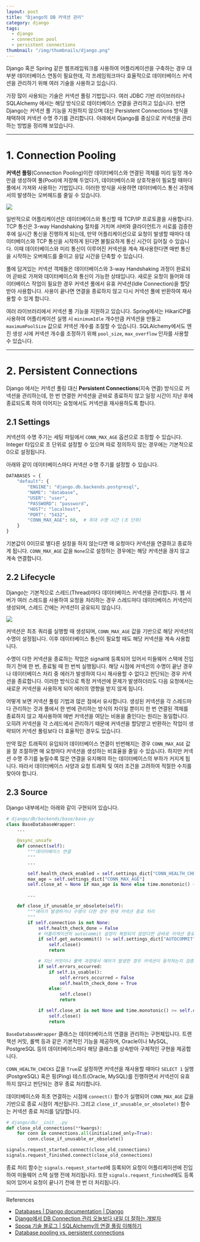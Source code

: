 ```yaml
---
layout: post
title: "Django의 DB 커넥션 관리"
category: django
tags:
  - django
  - connection pool
  - persistent connections
thumbnail: "/img/thumbnails/django.png"
---
```


Django 혹은 Spring 같은 웹프레임워크를 사용하여 어플리케이션을 구축하는 경우 대부분 데이터베이스 연동이 필요한데, 각 프레임워크마다 효율적으로 데이터베이스 커넥션을 관리하기 위해 여러 기술을 사용하고 있습니다.

가장 많이 사용되는 기술은 커넥션 풀링 기법입니다.
여러 JDBC 기반 라이브러리나 SQLAlchemy 에서는 해당 방식으로 데이터베이스 연결을 관리하고 있습니다.
반면 Django는 커넥션 풀 기능을 지원하지 않으며 대신 Persistent Connections 방식을 채택하여 커넥션 수명 주기를 관리합니다.
아래에서 Django를 중심으로 커넥션을 관리하는 방법을 정리해 보았습니다.

---

# 1. Connection Pooling

**커넥션 풀링**(Connection Pooling)이란 데이터베이스와 연결된 객체를 미리 일정 개수만큼 생성하여 풀(Pool)에 저장해 두었다가, 데이터베이스와 상호작용이 필요할 때마다 풀에서 가져와 사용하는 기법입니다.
이러한 방식을 사용하면 데이터베이스 통신 과정에서의 발생하는 오버헤드를 줄일 수 있습니다.

<img src="/img/posts/django-db-connection-3-way-handshake.png" style="max-width:480px"/>

일반적으로 어플리케이션은 데이터베이스와 통신할 때 TCP/IP 프로토콜을 사용합니다.
TCP 통신은 3-way Handshaking 절차를 거치며 서버와 클라이언트가 서로를 검증한 후에 실시간 통신을 진행하게 되는데,
만약 어플리케이션으로 요청이 발생할 때마다 데이터베이스와 TCP 통신을 시작하게 된다면 불필요하게 통신 시간이 길어질 수 있습니다.
이때 데이터베이스와 미리 통신이 이루어진 커넥션을 계속 재사용한다면 매번 통신을 시작하는 오버헤드를 줄이고 응답 시간을 단축할 수 있습니다.

풀에 담겨있는 커넥션 객체들은 데이터베이스와 3-way Handshaking 과정이 완료되어 곧바로 가져와 데이터베이스와 통신이 가능한 상태입니다.
새로운 요청이 들어와 데이터베이스 작업이 필요한 경우 커넥션 풀에서 유휴 커녁션(Idle Connection)을 할당받아 사용합니다.
사용이 끝나면 연결을 종료하지 않고 다시 커넥션 풀에 반환하여 재사용할 수 있게 합니다.

여러 라이브러리에서 커넥션 풀 기능을 지원하고 있습니다.
Spring에서는 HikariCP를 사용하여 어플리케이션 실행 시 `minimumIdle` 개수만큼 커넥션을 만들고 `maximumPoolSize` 값으로 커넥션 개수를 조절할 수 있습니다.
SQLAlchemy에서도 엔진 생성 시에 커넥션 개수를 조정하기 위해 `pool_size`, `max_overflow` 인자를 사용할 수 있습니다.

---

# 2. Persistent Connections

Django 에서는 커넥션 풀링 대신 **Persistent Connections**(지속 연결) 방식으로 커넥션을 관리하는데, 한 번 연결한 커넥션을 곧바로 종료하지 않고 일정 시간이 지난 후에 종료되도록 하여 이어지는 요청에서도 커넥션을 재사용하도록 합니다.

## 2.1 Settings

커넥션의 수명 주기는 세팅 파일에서 `CONN_MAX_AGE` 옵션으로 조정할 수 있습니다.
Integer 타입으로 초 단위로 설정할 수 있으며 따로 정의하지 않는 경우에는 기본적으로 0으로 설정됩니다.

아래와 같이 데이터베이스마다 커넥션 수명 주기를 설정할 수 있습니다.

```python
DATABASES = {
    "default": {
        "ENGINE": "django.db.backends.postgresql",
        "NAME": "database",
        "USER": "user",
        "PASSWORD": "password",
        "HOST": "localhost",
        "PORT": "5432",
        "CONN_MAX_AGE": 60,  # 최대 수명 시간 (초 단위)
    }
}
```

기본값이 0이므로 별다른 설정을 하지 않는다면 매 요청마다 커넥션을 연결하고 종료하게 됩니다.
`CONN_MAX_AGE` 값을 `None`으로 설정하는 경우에는 해당 커넥션을 끊지 않고 계속 연결합니다.


## 2.2 Lifecycle

Django는 기본적으로 스레드(Thread)마다 데이터베이스 커넥션을 관리합니다.
웹 서버가 여러 스레드를 사용하여 요청을 처리하는 경우 스레드마다 데이터베이스 커넥션이 생성되며, 스레드 간에는 커넥션이 공유되지 않습니다.

<img src="/img/posts/django-db-connection-lifecycle.png" style="max-width:480px"/>

커넥션은 최초 쿼리를 실행할 때 생성되며, `CONN_MAX_AGE` 값을 기반으로 해당 커넥션의 수명이 설정됩니다.
이후 데이터베이스 통신이 필요할 때도 해당 커넥션을 계속 사용합니다.

수명이 다한 커넥션을 종료하는 작업은 signal에 등록되어 있어서 미들웨어 스택에 진입하기 전에 한 번, 종료될 때 한 번씩 실행됩니다.
해당 시점에 커넥션의 수명이 끝난 경우나 데이터베이스 처리 중 에러가 발생하여 다시 재사용할 수 없다고 판단되는 경우 커넥션을 종료합니다.
이러한 방식으로 특정 커넥션에 문제가 발생하더라도 다음 요청에서는 새로운 커넥션을 사용하게 되어 에러의 영향을 받지 않게 됩니다.

어떻게 보면 커넥션 풀링 기법과 많은 점에서 유사합니다.
생성된 커넥션을 각 스레드마다 관리하는 것과 풀에서 한 번에 관리하는 방식의 차이일 뿐이지 한 번 연결된 객체를 종료하지 않고 재사용하여 매번 커넥션을 여닫는 비용을 줄인다는 원리는 동일합니다.
오히려 커넥션을 각 스레드에서 관리하기 때문에 커넥션을 할당받고 반환하는 작업이 생략되어 커넥션 풀링보다 더 효율적인 경우도 있습니다.

만약 많은 트래픽이 유입되어 데이터베이스 연결이 빈번해지는 경우 `CONN_MAX_AGE` 값을 잘 조절하면 매 요청마다 커넥션을 생성하는 비효율을 줄일 수 있습니다.
하지만 커넥션 수명 주기를 늘릴수록 많은 연결을 유지해야 하는 데이터베이스의 부하가 커지게 됩니다.
따라서 데이터베이스 사양과 요청 트래픽 및 여러 조건을 고려하여 적절한 수치를 찾아야 합니다.

## 2.3 Source

Django 내부에서는 아래와 같이 구현되어 있습니다.

```python
# django/db/backends/base/base.py
class BaseDatabaseWrapper:
    ...

    @async_unsafe
    def connect(self):
        """데이터베이스 연결
        """
        ...

        self.health_check_enabled = self.settings_dict["CONN_HEALTH_CHECKS"]
        max_age = self.settings_dict["CONN_MAX_AGE"]
        self.close_at = None if max_age is None else time.monotonic() + max_age

        ...

    def close_if_unusable_or_obsolete(self):
        """에러가 발생하거나 수명이 다한 경우 현재 커넥션 종료 처리
        """
        if self.connection is not None:
            self.health_check_done = False
            # 어플리케이션의 autocommit 설정이 복원되지 않았다면 곧바로 커넥션 종료
            if self.get_autocommit() != self.settings_dict["AUTOCOMMIT"]:
                self.close()
                return

            # 지난 커밋이나 롤백 과정에서 에러가 발생한 경우 커넥션이 동작하는지 검증
            if self.errors_occurred:
                if self.is_usable():
                    self.errors_occurred = False
                    self.health_check_done = True
                else:
                    self.close()
                    return

            if self.close_at is not None and time.monotonic() >= self.close_at:
                self.close()
                return
```

`BaseDatabaseWrapper` 클래스는 데이터베이스의 연결을 관리하는 구현체입니다.
트랜잭션 커밋, 롤백 등과 같은 기본적인 기능을 제공하며, Oracle이나 MySQL, PostgreSQL 등의 데이터베이스마다 해당 클래스를 상속받아 구체적인 구현을 제공합니다.

`CONN_HEALTH_CHECKS` 값을 `True`로 설정하면 커넥션을 재사용할 때마다 `SELECT 1` 실행(PostgreSQL) 혹은 핑(Ping) 테스트(Oracle, MySQL)를 진행하면서 커넥션이 유효하지 않다고 판단되는 경우 종료 처리합니다.

데이터베이스와 최초 연결하는 시점에 `connect()` 함수가 실행되어 `CONN_MAX_AGE` 값을 기반으로 종료 시점이 계산됩니다.
그리고 `close_if_unusable_or_obsolete()` 함수는 커넥션 종료 처리를 담당합니다.

```python
# django/db/__init__.py
def close_old_connections(**kwargs):
    for conn in connections.all(initialized_only=True):
        conn.close_if_unusable_or_obsolete()

signals.request_started.connect(close_old_connections)
signals.request_finished.connect(close_old_connections)
```

종료 처리 함수는 `signals.request_started`에 등록되어 요청이 어플리케이션에 진입하여 미들웨어 스택 실행 전에 처리됩니다.
또한 `signals.request_finished`에도 등록되어 있어서 요청이 끝나기 전에 한 번 더 처리됩니다.

---

References

- [Databases \| Django documentation \| Django](https://docs.djangoproject.com/en/5.0/ref/databases/#persistent-connections)
- [Django에서 DB Connection 관리   오늘보다 내일 더 잘하는 개발자](https://seungho-jeong.github.io/technology/computer-science/django-db-connections/)
- [Spoqa 기술 블로그 \| SQLAlchemy의 연결 풀링 이해하기](https://spoqa.github.io/2018/01/17/connection-pool-of-sqlalchemy.html)
- [Database pooling vs. persistent connections](https://groups.google.com/g/django-developers/c/NwY9CHM4xpU)
